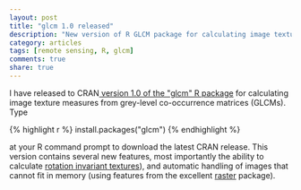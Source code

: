 ```yaml
---
layout: post
title: "glcm 1.0 released"
description: "New version of R GLCM package for calculating image textures from grey-level co-occurrence matrices (GLCM)"
category: articles
tags: [remote sensing, R, glcm]
comments: true
share: true
---
```


I have released to CRAN<a href="http://cran.r-project.org/web/packages/glcm">
version 1.0 of the "glcm" R package</a> for calculating image texture measures 
from grey-level co-occurrence matrices (GLCMs). Type

{% highlight r %}
install.packages("glcm")
{% endhighlight %}

at your R command prompt to download the latest CRAN release. This version 
contains several new features, most importantly the ability to calculate 
[rotation invariant textures](/articles/2014-10-21-glcm-rotation-invariant)), 
and automatic handling of images that cannot fit in memory (using features from 
the excellent 
[raster](http://cran.r-project.org/web/packages/raster/index.html) package).
